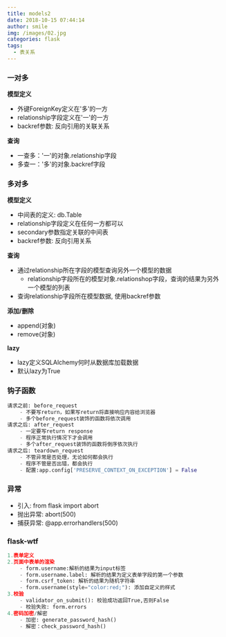 ```yaml
---
title: models2
date: 2018-10-15 07:44:14
author: smile
img: /images/02.jpg
categories: flask
tags: 
  - 表关系
---
```


### 一对多
**模型定义**
- 外键ForeignKey定义在'多'的一方
- relationship字段定义在'一'的一方
- backref参数: 反向引用的关联关系

**查询**
- 一查多：'一'的对象.relationship字段
- 多查一：'多'的对象.backref字段

### 多对多
**模型定义**
- 中间表的定义: db.Table
- relationship字段定义在任何一方都可以
- secondary参数指定关联的中间表
- backref参数: 反向引用关系

**查询**
- 通过relationship所在字段的模型查询另外一个模型的数据
  - relationship字段所在的模型对象.relationshop字段，查询的结果为另外一个模型的列表
- 查询relationship字段所在模型数据, 使用backref参数

**添加/删除**
- append(对象)
- remove(对象)

**lazy**
- lazy定义SQLAlchemy何时从数据库加载数据
- 默认lazy为True

### 钩子函数
```python
请求之前: before_request
    - 不要写return，如果写return将直接响应内容给浏览器
    - 多个before_request装饰的函数将依次调用
请求之后: after_request
    - 一定要写return response
    - 程序正常执行情况下才会调用
    - 多个after_request装饰的函数将倒序依次执行
请求之后: teardown_request
    - 不管异常是否处理，无论如何都会执行
    - 程序不管是否出错，都会执行
    - 配置:app.config['PRESERVE_CONTEXT_ON_EXCEPTION'] = False
```
### 异常
- 引入: from flask import abort
- 抛出异常: abort(500)
- 捕获异常: @app.errorhandlers(500)

### flask-wtf
```python
1.表单定义
2.页面中表单的渲染
    - form.username:解析的结果为input标签
    - form.username.label: 解析的结果为定义表单字段的第一个参数
    - form.csrf_token: 解析的结果为随机字符串
    - form.username(style="color:red;"): 添加自定义的样式
3.校验
    - validator_on_submit(): 校验成功返回True,否则False
    - 校验失败: form.errors
4.密码加密/解密
    - 加密: generate_password_hash()
    - 解密：check_password_hash()

```

